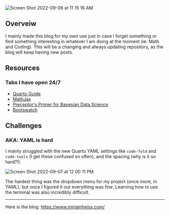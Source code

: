 
![Screen Shot 2022-09-06 at 11 15 16 AM](https://user-images.githubusercontent.com/110204835/188672320-9bb0a49d-4e1f-4141-bcc6-d70936342ffe.png)

## Overveiw

I mainly made this blog for my own use just in case I forget something or find something interesting in whatever I am doing at the moment (ie. Math and Coding). This will be a changing and always updating repository, as the blog will keep having new posts.


## Resources
### Tabs I have open 24/7

- [Quarto Guide](https://quarto.org/docs/guide/)
- [MathJax](https://www.mathjax.org/#demo)
- [Preceptor's Primer for Bayesian Data Science](https://ppbds.github.io/primer/)
- [Bootswatch](https://bootswatch.com/minty/)

## Challenges
###  AKA: YAML is hard

I mainly struggled with the new Quarto YAML settings like `code-fold` and `code-tools` (I get these confused so often), and the spacing (why is it so hard?!). 

![Screen Shot 2022-09-07 at 12 00 11 PM](https://user-images.githubusercontent.com/110204835/188925271-b09a8a4a-73ec-431f-8b51-30708426284e.png)

The hardest thing was the dropdown menu for my project (once more, in YAML), but once I figured it out everything was fine. Learning how to use the terminal was also incredibly difficult.

---

Here is the blog: <https://www.miriamheiss.com/>
